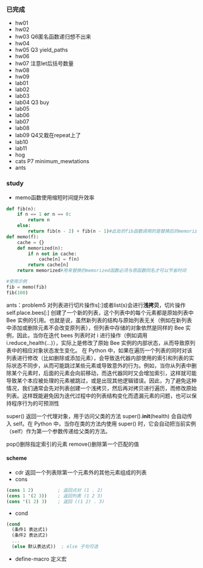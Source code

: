 ### 已完成
+ hw01
+ hw02
+ hw03 Q6匿名函数递归想不出来
+ hw04
+ hw05 Q3 yield_paths
+ hw06
+ hw07 注意let后括号数量
+ hw08
+ hw09
+ lab01
+ lab02
+ lab03
+ lab04 Q3 buy
+ lab05
+ lab06
+ lab07
+ lab08
+ lab09 Q4又栽在repeat上了
+ lab10
+ lab11
+ hog
+ cats P7 minimum_mewtations
+ ants


### study
+ memo函数使用缩短时间提升效率
``` python
def fib(n):
    if n == 1 or n == 0:
        return n
    else:
        return fib(n - 2) + fib(n - 1)#此处的fib函数调用的是替换后的memorized函数
def memo(f):
    cache = {}
    def memorized(n):
        if n not in cache:
            cache[n] = f(n)
        return cache[n]
    return memorized#用来替换的memorized函数必须与原函数同名才可以节省时间

#使用示例
fib = memo(fib)
fib(100)
```

ants：problem5
对列表进行切片操作s[:]或者list(s)会进行**浅拷贝**，切片操作 self.place.bees[:] 创建了一个新的列表，这个列表中的每个元素都是原始列表中 Bee 实例的引用。也就是说，虽然新列表的结构与原始列表无关（例如在新列表中添加或删除元素不会改变原列表），但列表中存储的对象依然是同样的 Bee 实例，因此，当你在迭代 bees 列表时对 i 进行操作（例如调用 i.reduce_health(...)），实际上是修改了原始 Bee 实例的内部状态，从而导致原列表中的相应对象状态发生变化。
在 Python 中，如果在遍历一个列表的同时对该列表进行修改（比如删除或添加元素），会导致迭代器内部使用的索引和列表的实际状态不同步，从而可能跳过某些元素或导致意外的行为。例如，当你从列表中删除某个元素时，后面的元素会向前移动，而迭代器同时又会增加索引，这样就可能导致某个本应被处理的元素被跳过，或是出现其他逻辑错误。因此，为了避免这种情况，我们通常会先对列表创建一个浅拷贝，然后再对拷贝进行遍历，而修改原始列表。这样既能避免因为迭代过程中的列表结构变化而遗漏元素的问题，也可以保持程序行为的可预测性

super() 返回一个代理对象，用于访问父类的方法
super().__init__(health) 会自动传入 self。在 Python 中，当你在类的方法内使用 super() 时，它会自动把当前实例（self）作为第一个参数传递给父类的方法。

pop()删除指定索引的元素
remove()删除第一个匹配的值

#### scheme

+ cdr 返回一个列表除第一个元素外的其他元素组成的列表
+ cons 
```scheme
(cons 1 2)         ; 返回点对 (1 . 2)
(cons 1 '(2 3))    ; 返回列表 (1 2 3)
(cons '(1 2) 3)    ; 返回 ((1 2) . 3)
```
+ cond
```scheme
(cond
  (条件1 表达式1)
  (条件2 表达式2)
  ...
  (else 默认表达式))  ; else 子句可选
```
+ define-macro 定义宏